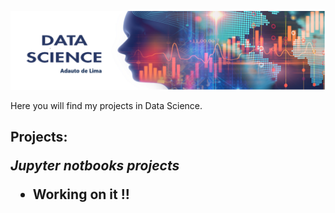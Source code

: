 <p align="center">
  <img src="DataScience1-01 banner.png" >
</p>

<p align="left">
Here you will find my projects in Data Science.
  
<b><h2>Projects:</b>

*Jupyter notbooks projects*

* Working on it !!
</p>
